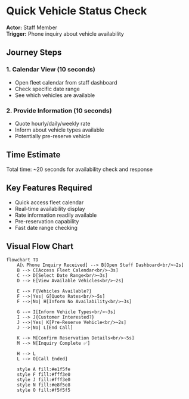 # Quick Vehicle Status Check

**Actor:** Staff Member  
**Trigger:** Phone inquiry about vehicle availability

## Journey Steps

### 1. Calendar View (10 seconds)

- Open fleet calendar from staff dashboard
- Check specific date range
- See which vehicles are available

### 2. Provide Information (10 seconds)

- Quote hourly/daily/weekly rate
- Inform about vehicle types available
- Potentially pre-reserve vehicle

## Time Estimate

Total time: ~20 seconds for availability check and response

## Key Features Required

- Quick access fleet calendar
- Real-time availability display
- Rate information readily available
- Pre-reservation capability
- Fast date range checking

## Visual Flow Chart

```mermaid
flowchart TD
    A[📞 Phone Inquiry Received] --> B[Open Staff Dashboard<br/>~2s]
    B --> C[Access Fleet Calendar<br/>~3s]
    C --> D[Select Date Range<br/>~3s]
    D --> E[View Available Vehicles<br/>~2s]

    E --> F{Vehicles Available?}
    F -->|Yes| G[Quote Rates<br/>~5s]
    F -->|No| H[Inform No Availability<br/>~3s]

    G --> I[Inform Vehicle Types<br/>~3s]
    I --> J{Customer Interested?}
    J -->|Yes| K[Pre-Reserve Vehicle<br/>~2s]
    J -->|No| L[End Call]

    K --> M[Confirm Reservation Details<br/>~5s]
    M --> N[Inquiry Complete ✅]

    H --> L
    L --> O[Call Ended]

    style A fill:#e1f5fe
    style F fill:#fff3e0
    style J fill:#fff3e0
    style N fill:#e8f5e8
    style O fill:#f5f5f5
```
